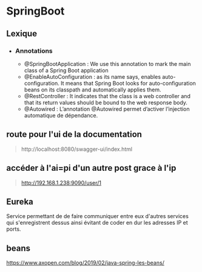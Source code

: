 # SpringBoot

## Lexique

- ### Annotations

    - @SpringBootApplication : We use this annotation to mark the main class of a Spring Boot application
    - @EnableAutoConfiguration : as its name says, enables auto-configuration. It means that Spring Boot looks for auto-configuration beans on its classpath and automatically applies them.
    - @RestController : It indicates that the class is a web controller and that its return values should be bound to the web response body.
    - @Autowired : L’annotation @Autowired permet d’activer l’injection automatique de dépendance. 


## route pour l'ui de la documentation

 > http://localhost:8080/swagger-ui/index.html

## accéder à l'ai=pi d'un autre post grace à l'ip

 > http://192.168.1.238:9090/user/1

## Eureka

Service permettant de de faire communiquer entre eux d'autres services qui s'enregistrent dessus
ainsi évitant de coder en dur les adresses IP et ports.

## beans

https://www.axopen.com/blog/2019/02/java-spring-les-beans/